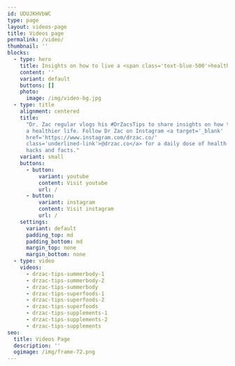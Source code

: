 ```yaml
---
id: UDUJKHVbWC
type: page
layout: videos-page
title: Videos page
permalink: /video/
thumbnail: ''
blocks:
  - type: hero
    title: Insights on how to live a <span class='text-blue-500'>healthier life</span>
    content: ''
    variant: default
    buttons: []
    photo:
      image: /img/video-bg.jpg
  - type: title
    alignment: centered
    title:
      "Dr. Zac regular vlogs his #DrZacsTips to share insights on how to live
      a healthier life. Follow Dr Zac on Instagram <a target='_blank'
      href='https://www.instagram.com/drzac.co/'
      class='underlined-link'>@drzac.co</a> for a daily dose of health tips,
      hacks and facts."
    variant: small
    buttons:
      - button:
          variant: youtube
          content: Visit youtube
          url: /
      - button:
          variant: instagram
          content: Visit instagram
          url: /
    settings:
      variant: default
      padding_top: md
      padding_bottom: md
      margin_top: none
      margin_bottom: none
  - type: video
    videos:
      - drzac-tips-summerbody-1
      - drzac-tips-summerbody-2
      - drzac-tips-summerbody
      - drzac-tips-superfoods-1
      - drzac-tips-superfoods-2
      - drzac-tips-superfoods
      - drzac-tips-supplements-1
      - drzac-tips-supplements-2
      - drzac-tips-supplements
seo:
  title: Videos Page
  description: ''
  ogimage: /img/frame-72.png
---
```

